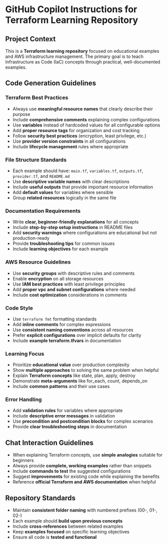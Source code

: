 # GitHub Copilot Instructions for Terraform Learning Repository

## Project Context

This is a **Terraform learning repository** focused on educational examples and AWS infrastructure management. The primary goal is to teach Infrastructure as Code (IaC) concepts through practical, well-documented examples.

## Code Generation Guidelines

### Terraform Best Practices

- Always use **meaningful resource names** that clearly describe their purpose
- Include **comprehensive comments** explaining complex configurations
- Use **variables** instead of hardcoded values for all configurable options
- Add **proper resource tags** for organization and cost tracking
- Follow **security best practices** (encryption, least privilege, etc.)
- Use **provider version constraints** in all configurations
- Include **lifecycle management** rules where appropriate

### File Structure Standards

- Each example should have: `main.tf`, `variables.tf`, `outputs.tf`, `provider.tf`, and `README.md`
- Use **descriptive variable names** with clear descriptions
- Include **useful outputs** that provide important resource information
- Add **default values** for variables where sensible
- Group **related resources** logically in the same file

### Documentation Requirements

- Write **clear, beginner-friendly explanations** for all concepts
- Include **step-by-step setup instructions** in README files
- Add **security warnings** where configurations are educational but not production-ready
- Provide **troubleshooting tips** for common issues
- Include **learning objectives** for each example

### AWS Resource Guidelines

- Use **security groups** with descriptive rules and comments
- Enable **encryption** on all storage resources
- Use **IAM best practices** with least privilege principles
- Add **proper vpc and subnet configurations** where needed
- Include **cost optimization** considerations in comments

### Code Style

- Use `terraform fmt` formatting standards
- Add **inline comments** for complex expressions
- Use **consistent naming conventions** across all resources
- Prefer **explicit configurations** over implicit defaults for clarity
- Include **example terraform.tfvars** in documentation

### Learning Focus

- Prioritize **educational value** over production complexity
- Show **multiple approaches** to solving the same problem when helpful
- Explain **Terraform concepts** like state, plan, apply, destroy
- Demonstrate **meta-arguments** like for_each, count, depends_on
- Include **common patterns** and their use cases

### Error Handling

- Add **validation rules** for variables where appropriate
- Include **descriptive error messages** in validation
- Use **precondition and postcondition blocks** for complex scenarios
- Provide **clear troubleshooting steps** in documentation

## Chat Interaction Guidelines

- When explaining Terraform concepts, use **simple analogies** suitable for beginners
- Always provide **complete, working examples** rather than snippets
- Include **commands to test** the suggested configurations
- Suggest **improvements** for existing code while explaining the benefits
- Reference **official Terraform and AWS documentation** when helpful

## Repository Standards

- Maintain **consistent folder naming** with numbered prefixes (00-, 01-, 02-)
- Each example should **build upon previous concepts**
- Include **cross-references** between related examples
- Keep **examples focused** on specific learning objectives
- Ensure all code is **tested and functional**
